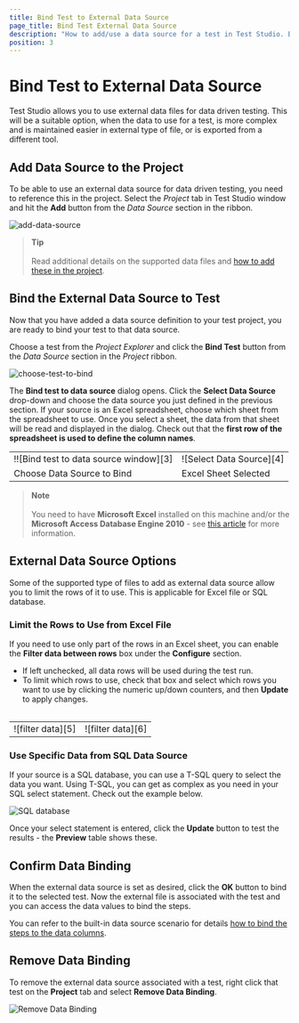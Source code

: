 ```yaml
---
title: Bind Test to External Data Source
page_title: Bind Test External Data Source
description: "How to add/use a data source for a test in Test Studio. Bind a test to external data source. Bind test to an excel sheet. Bind test to XML file. Bind test to a database. Bind test to an SCV file. "
position: 3
---
```

# Bind Test to External Data Source

Test Studio allows you to use external data files for data driven testing. This will be a suitable option, when the data to use for a test, is more complex and is maintained easier in external type of file, or is exported from a different tool.

## Add Data Source to the Project

To be able to use an external data source for data driven testing, you need to reference this in the project. Select the _Project_ tab in Test Studio window and hit the __Add__ button from the _Data Source_ section in the ribbon. 

![add-data-source](/img/automated-tests/data-drive-test/bind-test-data-source/add-data-source.png)

> __Tip__
><br>
><br>
> Read additional details on the supported data files and <a href="/features/data-driven-testing/add-data-source" target="_blank">how to add these in the project</a>.

## Bind the External Data Source to Test

Now that you have added a data source definition to your test project, you are ready to bind your test to that data source.

Choose a test from the _Project Explorer_ and click the __Bind Test__ button from the _Data Source_ section in the _Project_ ribbon.

![choose-test-to-bind](/img/automated-tests/data-drive-test/bind-test-data-source/choose-test-to-bind.png)

The **Bind test to data source** dialog opens. Click the **Select Data Source** drop-down and choose the data source you just defined in the previous section. If your source is an Excel spreadsheet, choose which sheet from the spreadsheet to use. Once you select a sheet, the data from that sheet will be read and displayed in the dialog. Check out that the __first row of the spreadsheet is used to define the column names__.

<table id="no-table">
<tr>
<td>!![Bind test to data source window][3]</td>
<td>![Select Data Source][4]</td>
</tr>
<tr>
<td>Choose Data Source to Bind</td>
<td>Excel Sheet Selected</td>
</tr>
<table>

> __Note__
><br>
><br>
> You need to have __Microsoft Excel__ installed on this machine and/or the __Microsoft Access Database Engine 2010__ - see <a href="/troubleshooting-guide/test-execution-problems-tg/unable-to-show-data" target="_blank">this article</a> for more information.

## External Data Source Options

Some of the supported type of files to add as external data source allow you to limit the rows of it to use. This is applicable for Excel file or SQL database.

### Limit the Rows to Use from Excel File

If you need to use only part of the rows in an Excel sheet, you can enable the **Filter data between rows** box under the **Configure** section.

- If left unchecked, all data rows will be used during the test run.
- To limit which rows to use, check that box and select which rows you want to use by clicking the numeric up/down counters, and then **Update** to apply changes.

<table id="no-table">
<tr>
<td>![filter data][5]</td>
<td>![filter data][6]</td>
</tr>
<table>

### Use Specific Data from SQL Data Source

If your source is a SQL database, you can use a T-SQL query to select the data you want. Using T-SQL, you can get as complex as you need in your SQL select statement. Check out the example below.

![SQL database][7]

Once your select statement is entered, click the **Update** button to test the results - the **Preview** table shows these.

## Confirm Data Binding

When the external data source is set as desired, click the __OK__ button to bind it to the selected test. Now the external file is associated with the test and you can access the data values to bind the steps.

You can refer to the built-in data source scenario for details <a href="/automated-tests/data-drive-test/local-data-driven-test#bind-the-data-to-the-test-steps" target="_blank">how to bind the steps to the data columns</a>.

## Remove Data Binding

To remove the external data source associated with a test, right click that test on the **Project** tab and select **Remove Data Binding**.

![Remove Data Binding][8]

[1]: /img/features/data-driven-testing/bind-test-data-source/fig1.png
[2]: /img/features/data-driven-testing/bind-test-data-source/fig2.png
[3]: /img/features/data-driven-testing/bind-test-data-source/fig3.png
[4]: /img/features/data-driven-testing/bind-test-data-source/fig4.png
[5]: /img/features/data-driven-testing/bind-test-data-source/fig5.png
[6]: /img/features/data-driven-testing/bind-test-data-source/fig6.png
[7]: /img/features/data-driven-testing/bind-test-data-source/fig7.png
[8]: /img/features/data-driven-testing/bind-test-data-source/fig8.png
